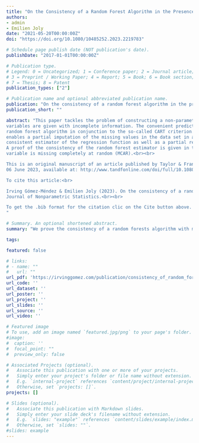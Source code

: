 ```yaml
---
title: "On the Consistency of a Random Forest Algorithm in the Presence of Missing Entries"
authors:
- admin
- Emilien Joly
date: "2021-05-20T00:00:00Z"
doi: "https://doi.org/10.1080/10485252.2023.2219783"

# Schedule page publish date (NOT publication's date).
publishDate: "2017-01-01T00:00:00Z"

# Publication type.
# Legend: 0 = Uncategorized; 1 = Conference paper; 2 = Journal article;
# 3 = Preprint / Working Paper; 4 = Report; 5 = Book; 6 = Book section;
# 7 = Thesis; 8 = Patent
publication_types: ["2"]

# Publication name and optional abbreviated publication name.
publication: "On the consistency of a random forest algorithm in the presence of missing esntries"
publication_short: ""

abstract: "This paper tackles the problem of constructing a non-parametric predictor when the latent
variables are given with incomplete information. The convenient predictor for this task is the
random forest algorithm in conjunction to the so-called CART criterion. The proposed technique
enables a partial imputation of the missing values in the data set in a way that suits both a
consistent estimator of the regression function as well as a partial recovery of the missing values.
A proof of the consistency of the random forest estimator is given in the case where each latent
variable is missing completely at random (MCAR).<br><br>

This is an original manuscript of an article published by Taylor & Francis in Journal of Nonparametric Statistics on
06 June 2023, available at: http://www.tandfonline.com/doi/full/10.1080/10485252.2023.2219783.<br><br>

To cite this article:<br>

Irving Gómez-Méndez & Emilien Joly (2023). On the consistency of a random forest algorithm in the presence of missing entries,
Journal of Nonparametric Statistics.<br><br>

To get the .bib format for the citation clic on the Cite button above.
"

# Summary. An optional shortened abstract.
summary: "We prove the consistency of a random forests algorithm with missing entries."

tags:

featured: false

# links:
# - name: ""
#   url: ""
url_pdf: 'https://irvinggomez.com/publication/consistency_of_random_forests_with_missing_values/Consistency_Missing_Random_Forests.pdf'
url_code: ''
url_dataset: ''
url_poster: ''
url_project: ''
url_slides: ''
url_source: ''
url_video: ''

# Featured image
# To use, add an image named `featured.jpg/png` to your page's folder.
#image:
#  caption: ''
#  focal_point: ""
#  preview_only: false

# Associated Projects (optional).
#   Associate this publication with one or more of your projects.
#   Simply enter your project's folder or file name without extension.
#   E.g. `internal-project` references `content/project/internal-project/index.md`.
#   Otherwise, set `projects: []`.
projects: []

# Slides (optional).
#   Associate this publication with Markdown slides.
#   Simply enter your slide deck's filename without extension.
#   E.g. `slides: "example"` references `content/slides/example/index.md`.
#   Otherwise, set `slides: ""`.
#slides: example
---
```


